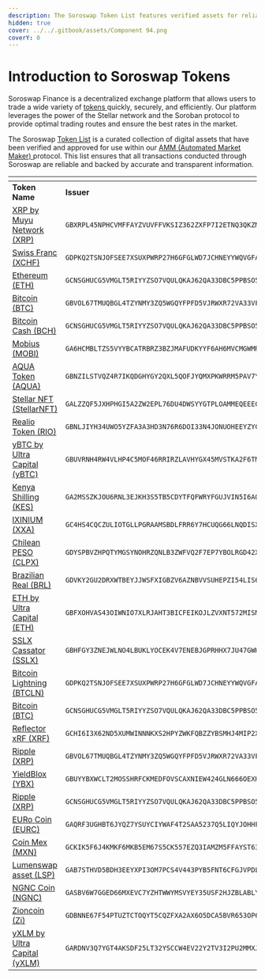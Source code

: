 ```yaml
---
description: The Soroswap Token List features verified assets for reliable transactions.
hidden: true
cover: ../../.gitbook/assets/Component 94.png
coverY: 0
---
```


# Introduction to Soroswap Tokens

Soroswap Finance is a decentralized exchange platform that allows users to trade a wide variety of [tokens ](https://developers.stellar.org/docs/tokens/token-interface)quickly, securely, and efficiently. Our platform leverages the power of the Stellar network and the Soroban protocol to provide optimal trading routes and ensure the best rates in the market.

The Soroswap [Token List](https://github.com/soroswap/token-list) is a curated collection of digital assets that have been verified and approved for use within our [AMM (Automated Market Maker) ](https://docs.soroswap.finance/01-concepts/amm)protocol. This list ensures that all transactions conducted through Soroswap are reliable and backed by accurate and transparent information.

<table data-header-hidden><thead><tr><th width="144"></th><th width="198"></th><th></th></tr></thead><tbody><tr><td><strong>Token Name</strong></td><td><strong>Issuer</strong></td><td><strong>Contract</strong></td></tr><tr><td><a href="https://fchain.io/">XRP by Muyu Network (XRP)</a></td><td><code>GBXRPL45NPHCVMFFAYZVUVFFVKSIZ362ZXFP7I2ETNQ3QKZMFLPRDTD5</code></td><td><code>CAAV3AE3VKD2P4TY7LWTQMMJHIJ4WOCZ5ANCIJPC3NRSERKVXNHBU2W7</code></td></tr><tr><td><a href="https://kbtrading.org/">Swiss Franc (XCHF)</a></td><td><code>GDPKQ2TSNJOFSEE7XSUXPWRP27H6GFGLWD7JCHNEYYWQVGFA543EVBVT</code></td><td><code>CACFQEH2USDRGSBYFOVJMX4DMX7HMRYAYOV2IWR7XEX3DD3HYQEWPAAL</code></td></tr><tr><td><a href="https://interstellar.exchange/">Ethereum (ETH)</a></td><td><code>GCNSGHUCG5VMGLT5RIYYZSO7VQULQKAJ62QA33DBC5PPBSO57LFWVV6P</code></td><td><code>CAH5D34KB7BQ2XXYEUYTBEXK7UZATBP2KHVGSHODHKQXIRTE7IOKI37Q</code></td></tr><tr><td><a href="https://stellarport.io/">Bitcoin (BTC)</a></td><td><code>GBVOL67TMUQBGL4TZYNMY3ZQ5WGQYFPFD5VJRWXR72VA33VFNL225PL5</code></td><td><code>CBPMFYWP4FFV7PQUYHXJZBXS75EHR6FXYSYEZWH2UM7AUYSKI2Z3PTCG</code></td></tr><tr><td><a href="https://interstellar.exchange/">Bitcoin Cash (BCH)</a></td><td><code>GCNSGHUCG5VMGLT5RIYYZSO7VQULQKAJ62QA33DBC5PPBSO57LFWVV6P</code></td><td><code>CASVAKL4HL2UYUOHHRX6GPWEVDJJLZGD32RCKSD2ENJ7KF2BOGLFNN7G</code></td></tr><tr><td><a href="https://mobius.network/">Mobius (MOBI)</a></td><td><code>GA6HCMBLTZS5VYYBCATRBRZ3BZJMAFUDKYYF6AH6MVCMGWMRDNSWJPIH</code></td><td><code>CATHRLMZW3JUIYSXYE4YAI3SBBBQGXYAP674RINGUBQLNFTCZHMI5XZJ</code></td></tr><tr><td><a href="https://aqua.network/">AQUA Token (AQUA)</a></td><td><code>GBNZILSTVQZ4R7IKQDGHYGY2QXL5QOFJYQMXPKWRRM5PAV7Y4M67AQUA</code></td><td><code>CAUIKL3IYGMERDRUN6YSCLWVAKIFG5Q4YJHUKM4S4NJZQIA3BAS6OJPK</code></td></tr><tr><td><a href="https://stellarnft.io/">Stellar NFT (StellarNFT)</a></td><td><code>GALZZQF5JXHPHGI5A2ZW2EPL76DU4DWSYYGTPLOAMMEQEEECFSSRIOZJ</code></td><td><code>CAWSVMCGBT4YEDH4PK64TZ3IRTXDHZJ6PDSSUARFLKRG2H3MUBLTVQ6C</code></td></tr><tr><td><a href="https://realio.fund/">Realio Token (RIO)</a></td><td><code>GBNLJIYH34UWO5YZFA3A3HD3N76R6DOI33N4JONUOHEEYZYCAYTEJ5AK</code></td><td><code>CB2XLDU74PIXO5DENULX53IIC3DMKGN2UM5IBGMSSI634IAQJ7O3Z3UQ</code></td></tr><tr><td><a href="https://ultracapital.xyz/">yBTC by Ultra Capital (yBTC)</a></td><td><code>GBUVRNH4RW4VLHP4C5MOF46RRIRZLAVHYGX45MVSTKA2F6TMR7E7L6NW</code></td><td><code>CB2XMFB6BDIHFOSFB5IXHDOYV3SI3IXMNIZLPDZHC7ENDCXSBEBZAO2Y</code></td></tr><tr><td><a href="https://connect.clickpesa.com/">Kenya Shilling (KES)</a></td><td><code>GA2MSSZKJOU6RNL3EJKH3S5TB5CDYTFQFWRYFGUJVIN5I6AOIRTLUHTO</code></td><td><code>CBAANNZVSOH6I42ZVVFTVB2JNVSHVBYUDWGGJHB4BLCXARYTNN3ODU3F</code></td></tr><tr><td><a href="https://ixinium.io/">IXINIUM (XXA)</a></td><td><code>GC4HS4CQCZULIOTGLLPGRAAMSBDLFRR6Y7HCUQG66LNQDISXKIXXADIM</code></td><td><code>CBBJTE34KZHJACB2A6OXCRTDDLX4LI7GKYYD6XYJSGMX46BLNAG752HS</code></td></tr><tr><td><a href="https://clpx.finance/">Chilean PESO (CLPX)</a></td><td><code>GDYSPBVZHPQTYMGSYNOHRZQNLB3ZWFVQ2F7EP7YBOLRGD42XIC3QUX5G</code></td><td><code>CBDRPADR3KIBJNUBNRTTO4P7NO5RVPMYKRJB5YCZUZ6B66RKYK324UJY</code></td></tr><tr><td><a href="https://ntokens.com/">Brazilian Real (BRL)</a></td><td><code>GDVKY2GU2DRXWTBEYJJWSFXIGBZV6AZNBVVSUHEPZI54LIS6BA7DVVSP</code></td><td><code>CBF4E5GSTVSITE5Q2ENOTEUQJPBZAU3SBDVLQMSQ7GLBRTSYGUAT722K</code></td></tr><tr><td><a href="https://ultracapital.xyz/">ETH by Ultra Capital (ETH)</a></td><td><code>GBFXOHVAS43OIWNIO7XLRJAHT3BICFEIKOJLZVXNT572MISM4CMGSOCC</code></td><td><code>CBH4M45TQBLDPXOK6L7VYKMEJWFITBOL64BN3WDAIIDT4LNUTWTTOCKF</code></td></tr><tr><td><a href="https://sslx.sl8.online/">SSLX Cassator (SSLX)</a></td><td><code>GBHFGY3ZNEJWLNO4LBUKLYOCEK4V7ENEBJGPRHHX7JU47GWHBREH37UR</code></td><td><code>CBHBD77PWZ3AXPQVYVDBHDKEMVNOR26UZUZHWCB6QC7J5SETQPRUQAS4</code></td></tr><tr><td><a href="https://kbtrading.org/">Bitcoin Lightning (BTCLN)</a></td><td><code>GDPKQ2TSNJOFSEE7XSUXPWRP27H6GFGLWD7JCHNEYYWQVGFA543EVBVT</code></td><td><code>CBHIQPUXLFLC5O44ZJVUTCL5LMZFLVGU5DEIGSYKBSAPFMOGTKOQEPFM</code></td></tr><tr><td><a href="https://interstellar.exchange/">Bitcoin (BTC)</a></td><td><code>GCNSGHUCG5VMGLT5RIYYZSO7VQULQKAJ62QA33DBC5PPBSO57LFWVV6P</code></td><td><code>CBJ6JFEMRMSGMOT2CUH3JIKW7AOOZW3HMFNBQFEVHHCE76PWEXAQAJDB</code></td></tr><tr><td><a href="https://reflector.network/">Reflector xRF (XRF)</a></td><td><code>GCHI6I3X62ND5XUMWINNNKXS2HPYZWKFQBZZYBSMHJ4MIP2XJXSZTXRF</code></td><td><code>CBLLEW7HD2RWATVSMLAGWM4G3WCHSHDJ25ALP4DI6LULV5TU35N2CIZA</code></td></tr><tr><td><a href="https://stellarport.io/">Ripple (XRP)</a></td><td><code>GBVOL67TMUQBGL4TZYNMY3ZQ5WGQYFPFD5VJRWXR72VA33VFNL225PL5</code></td><td><code>CBPMFYWP4FFV7PQUYHXJZBXS75EHR6FXYSYEZWH2UM7AUYSKI2Z3PTCG</code></td></tr><tr><td><a href="https://script3.io/">YieldBlox (YBX)</a></td><td><code>GBUYYBXWCLT2MOSSHRFCKMEDFOVSCAXNIEW424GLN666OEXHAAWBDYMX</code></td><td><code>CBRP2VD3CZLEQIQZ4JMBXGA5AC2U6JE26YU5CCIOICIZCVWPGBO2QRUB</code></td></tr><tr><td><a href="https://interstellar.exchange/">Ripple (XRP)</a></td><td><code>GCNSGHUCG5VMGLT5RIYYZSO7VQULQKAJ62QA33DBC5PPBSO57LFWVV6P</code></td><td><code>CBSEMU4NLPURIO37O5KNATEIHGY2BTF27PBJH46H5ESRB7MREGWNMYKJ</code></td></tr><tr><td><a href="https://mykobo.co/">EURo Coin (EURC)</a></td><td><code>GAQRF3UGHBT6JYQZ7YSUYCIYWAF4T2SAA5237Q5LIQYJOHHFAWDXZ7NM</code></td><td><code>CBVDRT5474OBUEXF5MJB3UGQ5CG7CKGCAH5M4RV5NBCDJUBZ5OXHJLOU</code></td></tr><tr><td><a href="https://anchormxn.com/">Coin Mex (MXN)</a></td><td><code>GCKIK5F6J4KMKF6MKB5EM67S5CK557EZQ3IAMZM5FFAYST63S3HWXVPE</code></td><td><code>CBVJZDNMOPEEPED3OBY4VLQPQKU4IOCKWACDKXPBO4E6TQI432W66BE5</code></td></tr><tr><td><a href="https://lumenswap.io/">Lumenswap asset (LSP)</a></td><td><code>GAB7STHVD5BDH3EEYXPI3OM7PCS4V443PYB5FNT6CFGJVPDLMKDM24WK</code></td><td><code>CBXE6V454EUYWVQCI4TCSOG4CSNPQ2BLYOTKAKXYFHO3KNVX4CXYCY2T</code></td></tr><tr><td><a href="https://ngnc.online/">NGNC Coin (NGNC)</a></td><td><code>GASBV6W7GGED66MXEVC7YZHTWWYMSVYEY35USF2HJZBLABLYIFQGXZY6</code></td><td><code>CBYFV4W2LTMXYZ3XWFX5BK2BY255DU2DSXNAE4FJ5A5VYUWGIBJDOIGG</code></td></tr><tr><td><a href="https://zioncoin.org.uk/">Zioncoin (Zi)</a></td><td><code>GDBNNE67F54PTUZTCTOQYT5CQZFXA2AX6O5DCA5BVR653OP6KCWGG2Z7</code></td><td><code>CBZCBYTP3TFCT7PCDRPJDQK7UY2R3QA4H6MF2P6XDS5CZNXLPF6S6OPB</code></td></tr><tr><td><a href="https://ultracapital.xyz/">yXLM by Ultra Capital (yXLM)</a></td><td><code>GARDNV3Q7YGT4AKSDF25LT32YSCCW4EV22Y2TV3I2PU2MMXJTEDL5T55</code></td><td><code>CBZVSNVB55ANF24QVJL2KJ2F2VC3YHYB5K6FZVDPYZZU6JTA7R7JLE5</code></td></tr></tbody></table>
